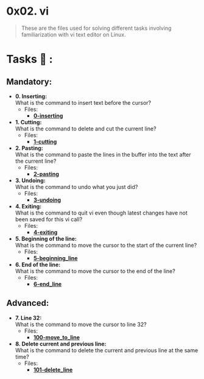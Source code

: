 # 0x02. vi
>These are the files used for solving different tasks involving familiarization with vi text editor on Linux.
# Tasks :page_with_curl: :
## Mandatory:
  * **0. Inserting:**\
    What is the command to insert text before the cursor?
    * Files:
        * **[0-inserting](./0-inserting)**
  * **1. Cutting:**\
    What is the command to delete and cut the current line?
    * Files:
        * **[1-cutting](./1-cutting)**
  * **2. Pasting:**\
    What is the command to paste the lines in the buffer into the text after the current line?
    * Files:
        * **[2-pasting](./2-pasting)**
  * **3. Undoing:**\
    What is the command to undo what you just did?
    * Files:
        * **[3-undoing](./3-undoing)**
  * **4. Exiting:**\
    What is the command to quit vi even though latest changes have not been saved for this vi call?
    * Files:
        * **[4-exiting](./4-exiting)**
  * **5. Beginning of the line:**\
    What is the command to move the cursor to the start of the current line?
    * Files:
        * **[5-beginning_line](./5-beginning_line)**
  * **6. End of the line:**\
    What is the command to move the cursor to the end of the line?
    * Files:
        * **[6-end_line](./6-end_line)**
## Advanced:
  * **7. Line 32:**\
    What is the command to move the cursor to line 32?
    * Files:
        * **[100-move_to_line](./100-move_to_line)**
  * **8. Delete current and previous line:**\
    What is the command to delete the current and previous line at the same time?
    * Files:
        * **[101-delete_line](./101-delete_line)**
